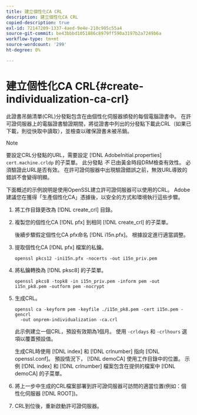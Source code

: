 ```yaml
---
title: 建立個性化CA CRL
description: 建立個性化CA CRL
copied-description: true
exl-id: 72147209-1337-4aed-9e4e-210c905c55a4
source-git-commit: be43bbbd1051886c8979ff590a3197b2a7249b6a
workflow-type: tm+mt
source-wordcount: '299'
ht-degree: 0%

---
```


# 建立個性化CA CRL{#create-individualization-ca-crl}

此證書吊銷清單(CRL)分發點包含在由個性化伺服器頒發的每個電腦證書中。 在許可證伺服器上的電腦證書驗證期間，將從證書中列出的分發點下載此CRL（如果已下載，則從快取中讀取），並檢查以確保證書未被吊銷。

>[!NOTE]
>
>要設定CRL分發點的URL，需要設定 [!DNL AdobeInitial.properties] `cert.machine.crldp` 的子菜單。 此分發點 *不* 已由黃金時段DRM檢查有效性。 必須驗證此URL是否有效。 在許可證伺服器中出現驗證錯誤之前，無效URL導致的錯誤不會變得明顯。

下面概述的示例說明是使用OpenSSL建立許可證伺服器可以使用的CRL。 Adobe建議您在獲得「生產個性化CA」憑據後，以安全的方式和環境執行這些步驟。

1. 將工作目錄更改為 [!DNL create_crl] 目錄。
1. 複製您的個性化CA [!DNL pfx] 到相同 [!DNL create_crl] 的子菜單。

   後續步驟假定個性化CA pfx命名 [!DNL i15n.pfx]。 根據設定進行適當調整。
1. 提取個性化CA [!DNL pfx] 檔案的私鑰。

   ```
   openssl pkcs12 -ini15n.pfx -nocerts -out i15n_priv.pem
   ```

1. 將私鑰轉換為 [!DNL pksc8] 的子菜單。

   ```
   openssl pkcs8 -topk8 -in i15n_priv.pem -inform pem -out i15n_pk8.pem -outform pem -nocrypt
   ```

1. 生成CRL。

   ```
   openssl ca -keyform pem -keyfile ./i15n_pk8.pem -cert i15n.pem -gencrl  
     -out onprem-individualization -ca.crl
   ```

   此示例建立一個CRL，預設有效期為1個月。 使用 `-crldays` 和 `-crlhours` 選項以覆蓋預設值。

   生成CRL時使用 [!DNL index] 和 [!DNL crlnumber] 指向 [!DNL openssl.conf]。 預設情況下， [!DNL demoCA] 使用工作目錄中的位置。 示例 [!DNL index] 和 [!DNL crlnumber] 檔案包含在提供的檔案中 [!DNL demoCA] 的子菜單。

1. 將上一步中生成的CRL檔案部署到許可證伺服器可訪問的適當位置(例如：個性化伺服器 [!DNL ROOT])。
1. CRL到位後，重新啟動許可證伺服器。
